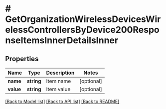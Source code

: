 # # GetOrganizationWirelessDevicesWirelessControllersByDevice200ResponseItemsInnerDetailsInner

## Properties

Name | Type | Description | Notes
------------ | ------------- | ------------- | -------------
**name** | **string** | Item name | [optional]
**value** | **string** | Item value | [optional]

[[Back to Model list]](../../README.md#models) [[Back to API list]](../../README.md#endpoints) [[Back to README]](../../README.md)
